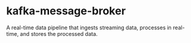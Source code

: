 # kafka-message-broker
A real-time data pipeline that ingests streaming data, processes in real-time, and stores the processed data.
